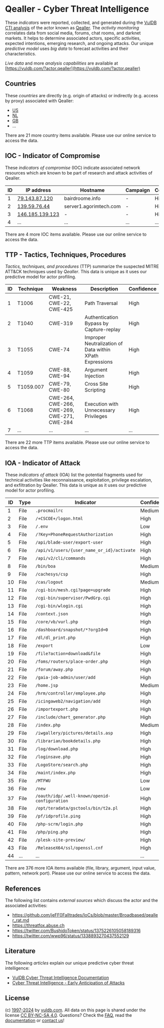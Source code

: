 # Qealler - Cyber Threat Intelligence

These _indicators_ were reported, collected, and generated during the [VulDB CTI analysis](https://vuldb.com/?kb.cti) of the actor known as [Qealler](https://vuldb.com/?actor.qealler). The _activity monitoring_ correlates data from social media, forums, chat rooms, and darknet markets. It helps to determine associated actors, specific activities, expected intentions, emerging research, and ongoing attacks. Our unique _predictive model_ uses _big data_ to forecast activities and their characteristics.

_Live data_ and more _analysis capabilities_ are available at [https://vuldb.com/?actor.qealler](https://vuldb.com/?actor.qealler)

## Countries

These _countries_ are directly (e.g. origin of attacks) or indirectly (e.g. access by proxy) associated with Qealler:

* [US](https://vuldb.com/?country.us)
* [NL](https://vuldb.com/?country.nl)
* [GB](https://vuldb.com/?country.gb)
* ...

There are 21 more country items available. Please use our online service to access the data.

## IOC - Indicator of Compromise

These _indicators of compromise_ (IOC) indicate associated network resources which are known to be part of research and attack activities of Qealler.

ID | IP address | Hostname | Campaign | Confidence
-- | ---------- | -------- | -------- | ----------
1 | [79.143.87.120](https://vuldb.com/?ip.79.143.87.120) | bairdroome.info | - | High
2 | [139.59.76.44](https://vuldb.com/?ip.139.59.76.44) | server1.agorimtech.com | - | High
3 | [146.185.139.123](https://vuldb.com/?ip.146.185.139.123) | - | - | High
4 | ... | ... | ... | ...

There are 4 more IOC items available. Please use our online service to access the data.

## TTP - Tactics, Techniques, Procedures

_Tactics, techniques, and procedures_ (TTP) summarize the suspected MITRE ATT&CK techniques used by _Qealler_. This data is unique as it uses our predictive model for actor profiling.

ID | Technique | Weakness | Description | Confidence
-- | --------- | -------- | ----------- | ----------
1 | T1006 | CWE-21, CWE-22, CWE-425 | Path Traversal | High
2 | T1040 | CWE-319 | Authentication Bypass by Capture-replay | High
3 | T1055 | CWE-74 | Improper Neutralization of Data within XPath Expressions | High
4 | T1059 | CWE-88, CWE-94 | Argument Injection | High
5 | T1059.007 | CWE-79, CWE-80 | Cross Site Scripting | High
6 | T1068 | CWE-264, CWE-266, CWE-269, CWE-271, CWE-284 | Execution with Unnecessary Privileges | High
7 | ... | ... | ... | ...

There are 22 more TTP items available. Please use our online service to access the data.

## IOA - Indicator of Attack

These _indicators of attack_ (IOA) list the potential fragments used for technical activities like reconnaissance, exploitation, privilege escalation, and exfiltration by Qealler. This data is unique as it uses our predictive model for actor profiling.

ID | Type | Indicator | Confidence
-- | ---- | --------- | ----------
1 | File | `.procmailrc` | Medium
2 | File | `/+CSCOE+/logon.html` | High
3 | File | `/.env` | Low
4 | File | `/?Key=PhoneRequestAuthorization` | High
5 | File | `/api/blade-user/export-user` | High
6 | File | `/api/v1/users/{user_name_or_id}/activate` | High
7 | File | `/api/v2/cli/commands` | High
8 | File | `/bin/boa` | Medium
9 | File | `/cachesys/csp` | High
10 | File | `/cas/logout` | Medium
11 | File | `/cgi-bin/mesh.cgi?page=upgrade` | High
12 | File | `/cgi-bin/supervisor/PwdGrp.cgi` | High
13 | File | `/cgi-bin/wlogin.cgi` | High
14 | File | `/context.json` | High
15 | File | `/core/vb/vurl.php` | High
16 | File | `/dashboard/snapshot/*?orgId=0` | High
17 | File | `/dl/dl_print.php` | High
18 | File | `/export` | Low
19 | File | `/file?action=download&file` | High
20 | File | `/foms/routers/place-order.php` | High
21 | File | `/forum/away.php` | High
22 | File | `/gaia-job-admin/user/add` | High
23 | File | `/home.jsp` | Medium
24 | File | `/hrm/controller/employee.php` | High
25 | File | `/icingaweb2/navigation/add` | High
26 | File | `/importexport.php` | High
27 | File | `/include/chart_generator.php` | High
28 | File | `/index.php` | Medium
29 | File | `/iwgallery/pictures/details.asp` | High
30 | File | `/librarian/bookdetails.php` | High
31 | File | `/log/download.php` | High
32 | File | `/loginsave.php` | High
33 | File | `/LogoStore/search.php` | High
34 | File | `/maint/index.php` | High
35 | File | `/MTFWU` | Low
36 | File | `/new` | Low
37 | File | `/oauth/idp/.well-known/openid-configuration` | High
38 | File | `/opt/teradata/gsctools/bin/t2a.pl` | High
39 | File | `/pf/idprofile.ping` | High
40 | File | `/php-scrm/login.php` | High
41 | File | `/php/ping.php` | High
42 | File | `/plesk-site-preview/` | High
43 | File | `/ReleaseX64/ssl/openssl.cnf` | High
44 | ... | ... | ...

There are 376 more IOA items available (file, library, argument, input value, pattern, network port). Please use our online service to access the data.

## References

The following list contains _external sources_ which discuss the actor and the associated activities:

* https://github.com/jeFF0Falltrades/IoCs/blob/master/Broadbased/qealler_rat.md
* https://threatfox.abuse.ch
* https://twitter.com/BushidoToken/status/1375226105058189316
* https://twitter.com/wwp96/status/1338893270437552129

## Literature

The following _articles_ explain our unique predictive cyber threat intelligence:

* [VulDB Cyber Threat Intelligence Documentation](https://vuldb.com/?kb.cti)
* [Cyber Threat Intelligence - Early Anticipation of Attacks](https://www.scip.ch/en/?labs.20201022)

## License

(c) [1997-2024](https://vuldb.com/?kb.changelog) by [vuldb.com](https://vuldb.com/?kb.about). All data on this page is shared under the license [CC BY-NC-SA 4.0](https://creativecommons.org/licenses/by-nc-sa/4.0/). Questions? Check the [FAQ](https://vuldb.com/?kb.faq), read the [documentation](https://vuldb.com/?kb) or [contact us](https://vuldb.com/?contact)!
